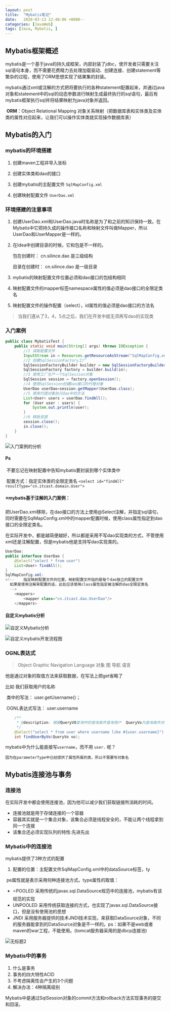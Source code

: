 ```yaml
---
layout: post
title:  "Mybatis笔记"
date:   2020-03-13 12:48:06 +0800--
categories: [JavaWeb]
tags: [Java, Mybatis, ]  
---
```


## Mybatis框架概述

​	mybatis是一个基于java的持久成框架，内部封装了jdbc，使开发者只需要关注sql语句本身，而不需要花费精力去处理加载驱动、创建连接、创建statement等繁杂的过程，使用了ORM思想实现了结果集的封装。

​	mybatis通过xml或注解的方式把将要执行的各种statement配置起来，并通过java对象和statement中的sql的动态参数进行映射生成最终执行的sql语句，最后有mybatis框架执行sql并将结果映射为java对象并返回。

​	**ORM**：Object Relational Mapping 对象关系映射（把数据库表和实体类及实体类的属性对应起来，让我们可以操作实体类就实现操作数据库表）



## Mybatis的入门

### mybatis的环境搭建

1. 创建maven工程并导入坐标

2. 创建实体类和dao的接口

3. 创建mybatis的主配置文件 `SqlMapConfig.xml`

4. 创建映射配置文件 `UserDao.xml`

### 环境搭建的注意事项

1. 创建UserDao.xml和UserDao.java时名称是为了和之前的知识保持一致。在Mybatis中它把持久成的操作接口名称和映射文件叫做Mapper，所以UserDao和UserMapper是一样的。

2. 在Idea中创建目录的时候，它和包是不一样的。

   包在创建时： cn.silince.dao 是三级结构

   目录在创建时： cn.silince.dao 是一级目录

3.   mybatis的映射配置文件位置必须和dao接口的包结构相同
4. 映射配置文件的mapper标签namespace属性的值必须是dao接口的全限定类名
5. 映射配置文件的操作配置（select），id属性的值必须是dao接口的方法名

> 当我们遵从了3，4，5点之后，我们在开发中就无须再写dao的实现类

### 入门案例

```java
public class MybatisTest {
    public static void main(String[] args) throws IOException {
        //1 读取配置文件
        InputStream in = Resources.getResourceAsStream("SqlMapConfig.xml");
        //2 创建SqlSessionFactory工厂
        SqlSessionFactoryBuilder builder = new SqlSessionFactoryBuilder();
        SqlSessionFactory factory = builder.build(in);
        //3 使用工厂生产一个SqlSession对象
        SqlSession session = factory.openSession();
        //4 使用SqlSession创建Dao接口的代理对象
        UserDao userDao=session.getMapper(UserDao.class);
        //5 使用代理对象执行dao中的方法
        List<User> users = userDao.findAll();
        for (User user : users) {
            System.out.println(user);
        }
        //6 释放资源
        session.close();
        in.close();
    }
}
```

![入门案例的分析](/assets/imgs/入门案例的分析.png)

#### Ps

​		不要忘记在映射配置中告知mybatis要封装到哪个实体类中

​		配置方式：指定实体类的全限定类名    `<select id="findAll" resultType="cn.itcast.domain.User">`

#### ⭐️mybatis基于注解的入门案例：

​		把UserDao.xml移除，在dao接口的方法上使用@Select注解，并指定sql语句，同时需要在SqlMapConfig.xml中的mapper配置时候，使用class属性指定到dao接口的全限定类名。

​		在实际开发中，都是越简便越好，所以都是采用不写dao实现类的方式，不管使用xml还是注解配置，但是mybatis他是支持写dao实现类的。

```java
UserDao:
public interface UserDao {
    @Select("select * from user")
    List<User> findAll();
}
SqlMapConfig.xml:
<!--    指定映射配置文件的位置，映射配置文件指的是每个dao独立的配置文件
  如果是使用注解来配置的话，此处应该使用class属性指定被注解的dao全限定类名
  -->
    <mappers>
        <mapper class="cn.itcast.dao.UserDao"/>
    </mappers>
```



#### 自定义mybatis分析

![自定义Mybatis分析](/assets/imgs/自定义Mybatis分析.png)

![自定义mybatis开发流程图](/assets/imgs/自定义mybatis开发流程图.png)

### OGNL表达式

> Object Graphic Navigation Language  对象 图 导航 语言

他是通过对象的取值方法来获取数据，在写法上把get省略了

比如 我们获取用户的名称

​		类中的写法： user.getUsername()；

​		OGNL表达式写法： user.username

```java
    /**
     * @description: 根据QueryVO查询中的查询条件查询用户  QueryVo为查询条件对象
     */
    @Select("select * from user where username like #{user.username}")
    int findUserByVo(QueryVo vo);
```

mybatis中为什么能直接写`username`，而不用 `user.` 呢？

```
因为在parameterType中已经提供了属性所属的类，所以不需要写对象名
```

## Mybatis连接池与事务

### 连接池

在实际开发中都会使用连接池，因为他可以减少我们获取链接所消耗的时间。

- 连接池就是用于存储连接的一个容器
- 容器其实就是一个集合对象，该集合必须是线程安全的，不能让两个线程拿到同一个连接
- 该集合还必须实现队列的特性:先进先出

### Mybatis中的连接池

mybatis提供了3种方式的配置

1. 配置的位置：主配置文件SqlMapConfig.xml中的dataSource标签，ty

​	pe属性就是表示采用何种连接池方式。type属性的取值：

- ⭐️POOLED   采用传统的javax.sql.DataSource规范中的连接池，mybatis有该规范的实现
- UNPOOLED  采用传统获取连接的方式，也实现了javax.sql.DataSource接口，但是没有使用池的思想
- JNDI  采用服务器提供的技术JNDI技术实现，来获取DataSource对象，不同的服务器能拿到的DataSource对象是不一样的。ps：如果不是web或者maven的war工程，不能使用。(tomcat服务器采用的是dbcp连接池)

![无标题2](/assets/imgs/无标题2.png)

### Mybatis中的事务

1. 什么是事务
2. 事务的四大特性ACID
3. 不考虑隔离性会产生的3个问题
4. 解决办法：4种隔离级别

Mybatis中是通过SqlSession对象的commit方法和rollback方法实现事务的提交和回滚。



